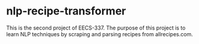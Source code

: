# nlp-recipe-transformer

This is the second project of EECS-337. The purpose of this project is to learn NLP techniques by scraping and parsing recipes from allrecipes.com.

